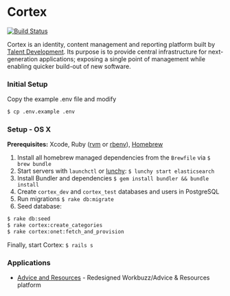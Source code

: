# Cortex

[![Build Status](https://magnum.travis-ci.com/cbdr/cortex.svg?token=sAtZ4frpstZnGHoeyxTz&branch=master)](https://magnum.travis-ci.com/cbdr/cortex)

Cortex is an identity, content management and reporting platform built by [Talent Development][td-github]. Its purpose is to provide central infrastructure for next-generation applications; exposing a single point of management while enabling quicker build-out of new software.

### Initial Setup

Copy the example .env file and modify

```sh
$ cp .env.example .env
```

### Setup - OS X

**Prerequisites:** Xcode, Ruby ([rvm](https://rvm.io/) or [rbenv](https://github.com/sstephenson/rbenv)), [Homebrew](http://brew.sh/)

1. Install all homebrew managed dependencies from the `Brewfile` via `$ brew bundle`
2. Start servers with `launchctl` or [lunchy](https://github.com/eddiezane/lunchy): `$ lunchy start elasticsearch`
3. Install Bundler and dependencies `$ gem install bundler && bundle install`
4. Create `cortex_dev` and `cortex_test` databases and users in PostgreSQL
5. Run migrations `$ rake db:migrate`
6. Seed database:

```sh
$ rake db:seed
$ rake cortex:create_categories
$ rake cortex:onet:fetch_and_provision
```
Finally, start Cortex: `$ rails s`

### Applications

- [Advice and Resources](https://github.com/cbdr/advice-and-resources) - Redesigned Workbuzz/Advice & Resources platform

[td-github]: https://github.com/cb-talent-development "Talent Development on GitHub"
